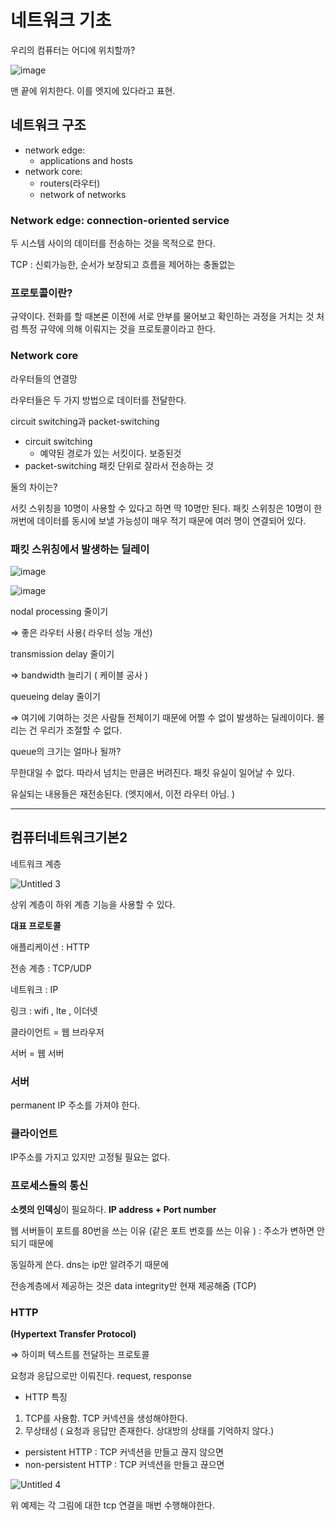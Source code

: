 # 네트워크 기초

우리의 컴퓨터는 어디에 위치할까?

![image](https://user-images.githubusercontent.com/70703716/234482256-143a8920-6f0c-4af6-a0bd-5d36edd2a251.png)

맨 끝에 위치한다. 이를 엣지에 있다라고 표현.

## 네트워크 구조

- network edge:
  - applications and hosts
- network core:
  - routers(라우터)
  - network of networks

### Network edge: connection-oriented service

두 시스템 사이의 데이터를 전송하는 것을 목적으로 한다.

TCP : 신뢰가능한, 순서가 보장되고 흐름을 제어하는 충돌없는

### 프로토콜이란?

규약이다. 전화를 할 때본론 이전에 서로 안부를 물어보고 확인하는 과정을 거치는 것 처럼 특정 규약에 의해 이뤄지는 것을 프로토콜이라고 한다.

### Network core

라우터들의 연결망

라우터들은 두 가지 방법으로 데이터를 전달한다.

circuit switching과 packet-switching

- circuit switching
  - 예약된 경로가 있는 서킷이다. 보증된것
- packet-switching
  패킷 단위로 잘라서 전송하는 것

둘의 차이는?

서킷 스위칭을 10명이 사용할 수 있다고 하면 딱 10명만 된다. 패킷 스위칭은 10명이 한꺼번에 데이터를 동시에 보낼 가능성이 매우 적기 때문에 여러 명이 연결되어 있다.

### 패킷 스위칭에서 발생하는 딜레이

![image](https://user-images.githubusercontent.com/70703716/234482210-850318c7-edcb-45d4-942c-6c29c0e9e846.png)

![image](https://user-images.githubusercontent.com/70703716/234482165-54b6bf05-5bd6-4354-8e9a-1c6d17ec78b6.png)

nodal processing 줄이기

⇒ 좋은 라우터 사용( 라우터 성능 개선)

transmission delay 줄이기

⇒ bandwidth 늘리기 ( 케이블 공사 )

queueing delay 줄이기

⇒ 여기에 기여하는 것은 사람들 전체이기 때문에 어쩔 수 없이 발생하는 딜레이이다. 몰리는 건 우리가 조절할 수 없다.

queue의 크기는 얼마나 될까?

무한대일 수 없다. 따라서 넘치는 만큼은 버려진다. 패킷 유실이 일어날 수 있다.

유실되는 내용들은 재전송된다. (엣지에서, 이전 라우터 아님. )

---

## 컴퓨터네트워크기본2

네트워크 계층


![Untitled 3](https://github.com/mayo516/cs-network/assets/70703716/5f7fc578-d364-44b3-b52a-b8c56cb73180)

상위 계층이 하위 계층 기능을 사용할 수 있다.

**대표 프로토콜**

애플리케이션 : HTTP

전송 계층 : TCP/UDP

네트워크 : IP

링크 : wifi , lte , 이더넷

클라이언트 = 웹 브라우저

서버 = 웹 서버

### 서버

permanent IP 주소를 가져야 한다.

### 클라이언트

IP주소를 가지고 있지만 고정될 필요는 없다.

### 프로세스들의 통신

**소켓의 인덱싱**이 필요하다. **IP address + Port number**

웹 서버들이 포트를 80번을 쓰는 이유 (같은 포트 번호를 쓰는 이유 ) : 주소가 변하면 안되기 때문에

동일하게 쓴다. dns는 ip만 알려주기 때문에

전송계층에서 제공하는 것은 data integrity만 현재 제공해줌 (TCP)

### HTTP

**(Hypertext Transfer Protocol)**

⇒ 하이퍼 텍스트를 전달하는 프로토콜

요청과 응답으로만 이뤄진다. request, response

- HTTP 특징

1. TCP를 사용함. TCP 커넥션을 생성해야한다.
2. 무상태성 ( 요청과 응답만 존재한다. 상대방의 상태를 기억하지 않다.)

- persistent HTTP : TCP 커넥션을 만들고 끊지 않으면
- non-persistent HTTP : TCP 커넥션을 만들고 끊으면

![Untitled 4](https://github.com/mayo516/cs-network/assets/70703716/2ab8ee20-dd0c-412a-b8d1-de37eb91afaa)



위 예제는 각 그림에 대한 tcp 연결을 매번 수행해야한다.
